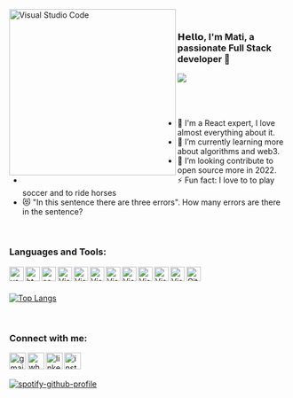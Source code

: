 

<img align="left" alt="Visual Studio Code" width="300px" src="https://camo.githubusercontent.com/992babdffd8c74a1502de375fbdf7e4d54773242/68747470733a2f2f6d656469612e67697068792e636f6d2f6d656469612f53576f536b4e36447854737a71494b4571762f67697068792e676966" />

<br/>

### 𝗛𝗲𝗹𝗹𝗼, I'm Mati, a passionate Full Stack developer 👋

  <a href="https://github.com/DenverCoder1/readme-typing-svg"><img src="https://readme-typing-svg.herokuapp.com/?lines=I'm%20a%20digital%20nomad;5%2B%20years%20of%20coding%20experience;Always%20learning%20new%20things&font=Fira%20Code&center=true&width=440&height=45&color=f75c7e&vCenter=true&size=22"></a>
<br/>
<br/>
<br/>
<br/>


- 🔭 I'm a React expert, I love almost everything about it.
- 🌱 I’m currently learning more about algorithms and web3.
- 🥅 I’m looking contribute to open source more in 2022.
- ⚡ Fun fact: I love to to play soccer and to ride horses
- 😻 "In this sentence there are three errors". How many errors are there in the sentence?

<br/>

### Languages and Tools:

<img align="left" alt="vs-code" width="26px" src="https://cdn.jsdelivr.net/gh/devicons/devicon/icons/vscode/vscode-original.svg" />
<img align="left" alt="html5" width="26px" src="https://cdn.jsdelivr.net/gh/devicons/devicon/icons/html5/html5-original.svg" />
<img align="left" alt="css3" width="26px" src="https://cdn.jsdelivr.net/gh/devicons/devicon/icons/css3/css3-original.svg" />
<img align="left" alt="Visual Studio Code" width="26px" src="https://cdn.jsdelivr.net/gh/devicons/devicon/icons/javascript/javascript-original.svg" />
<img align="left" alt="Visual Studio Code" width="26px" src="https://cdn.jsdelivr.net/gh/devicons/devicon/icons/react/react-original.svg" />
<img align="left" alt="Visual Studio Code" width="26px" src="https://cdn.jsdelivr.net/gh/devicons/devicon/icons/nodejs/nodejs-original.svg" />
<img align="left" alt="Visual Studio Code" width="26px" src="https://cdn.jsdelivr.net/gh/devicons/devicon/icons/mongodb/mongodb-original.svg" />
<img align="left" alt="Visual Studio Code" width="26px" src="https://cdn.jsdelivr.net/gh/devicons/devicon/icons/mysql/mysql-original.svg" />
<img align="left" alt="Visual Studio Code" width="26px" src="https://cdn.jsdelivr.net/gh/devicons/devicon/icons/wordpress/wordpress-original.svg" />
<img align="left" alt="Visual Studio Code" width="26px" src="https://cdn.jsdelivr.net/gh/devicons/devicon/icons/git/git-original.svg" />
<img align="left" alt="Visual Studio Code" width="26px" src="https://cdn.jsdelivr.net/gh/devicons/devicon/icons/php/php-original.svg" />
<img align="left" alt="GitHub" width="26px" src="https://user-images.githubusercontent.com/3369400/139448065-39a229ba-4b06-434b-bc67-616e2ed80c8f.png" />

<br />
<br />

[![Top Langs](https://github-readme-stats.vercel.app/api/top-langs/?username=matar360&layout=compact)](https://github.com/anuraghazra/github-readme-stats)

<br/>

### Connect with me:

<a href="mailto:mati.stiglitz@gmail.com" target="_blank" rel="some text"><img align="left" alt="gmail" height="30px" src="https://img.shields.io/badge/Gmail-D14836?style=for-the-badge&logo=gmail&logoColor=white" /></a>
<a href="https://api.whatsapp.com/send?phone=972505999838" target="_blank" rel="some text"><img align="left" alt="whatsapp" height ="30px" src="https://img.shields.io/badge/WhatsApp-25D366?style=for-the-badge&logo=whatsapp&logoColor=white" /></a>
<a href="https://www.linkedin.com/in/matar-stiglitz" rel="some text"><img align="left" alt="linkedin" height="30px" src="https://img.shields.io/badge/LinkedIn-0077B5?style=for-the-badge&logo=linkedin&logoColor=white"  /></a>
<a href="https://www.instagram.com/matar360/" rel="some text"><img align="left" alt="instagram" height="30px" src="https://img.shields.io/badge/Instagram-E4405F?style=for-the-badge&logo=instagram&logoColor=white" /></a>

<br />
<br />

[![spotify-github-profile](https://spotify-github-profile.vercel.app/api/view?uid=qc5hyfj7m48g1skwnoy4nbp9j&cover_image=false&theme=default&bar_color=53b14f&bar_color_cover=false)](https://spotify-github-profile.vercel.app/api/view?uid=qc5hyfj7m48g1skwnoy4nbp9j&redirect=true)

